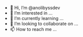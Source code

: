- 👋 Hi, I’m @anolibyssdev
- 👀 I’m interested in ...
- 🌱 I’m currently learning ...
- 💞️ I’m looking to collaborate on ...
- 📫 How to reach me ...

<!---
anolibyssdev/anolibyssdev is a ✨ special ✨ repository because its `README.md` (this file) appears on your GitHub profile.
You can click the Preview link to take a look at your changes.
--->
